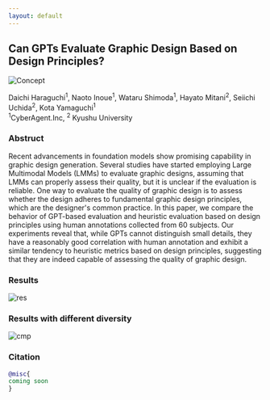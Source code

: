 ```yaml
---
layout: default
---
```


## Can GPTs Evaluate Graphic Design Based on Design Principles?

![Concept](https://github.com/CyberAgentAILab/CyberAgentAILab/Graphic-design-evaluation-in-GPT/projectpage/blob/main/teaser.jpg)


Daichi Haraguchi<sup>1</sup>, Naoto Inoue<sup>1</sup>, Wataru Shimoda<sup>1</sup>, Hayato Mitani<sup>2</sup>, Seiichi Uchida<sup>2</sup>, Kota Yamaguchi<sup>1</sup>  
<sup>1</sup>CyberAgent.Inc, <sup>2</sup> Kyushu University  

### Abstruct
Recent advancements in foundation models show promising capability in graphic design generation. Several studies have started employing Large Multimodal Models (LMMs) to evaluate graphic designs, assuming that LMMs can properly assess their quality, but it is unclear if the evaluation is reliable. One way to evaluate the quality of graphic design is to assess whether the design adheres to fundamental graphic design principles, which are the designer's common practice. In this paper, we compare the behavior of GPT-based evaluation and heuristic evaluation based on design principles using human annotations collected from 60 subjects. Our experiments reveal that, while GPTs cannot distinguish small details, they have a reasonably good correlation with human annotation and exhibit a similar tendency to heuristic metrics based on design principles, suggesting that they are indeed capable of assessing the quality of graphic design.

### Results
<img src = "https://raw.githubusercontent.com/CyberAgentAILab/Graphic-design-evaluation-in-GPT/blob/main/images/res.png" title = "res">

### Results with different diversity  
<img src = "[https://raw.githubusercontent.com/CyberAgentAILab/Graphic-design-evaluation-in-GPT/blob/main/images/plot.png](https://github.com/CyberAgentAILab/Graphic-design-evaluation-in-GPT/blob/main/images/plot.png)" title = "cmp">

### Citation

```bibtex
@misc{
coming soon
}
```

